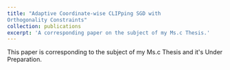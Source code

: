 ```yaml
---
title: "Adaptive Coordinate-wise CLIPping SGD with
Orthogonality Constraints"
collection: publications
excerpt: 'A corresponding paper on the subject of my Ms.c Thesis.'
---
```

This paper is corresponding to the subject of my Ms.c Thesis and it's Under Preparation.


